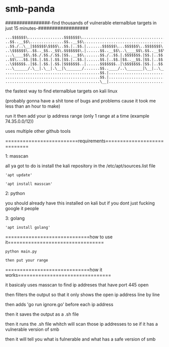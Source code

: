 # smb-panda
################-find thousands of vulnerable eternalblue targets in just 15 minutes-##################

	...$$$$$$\................$$$$$$$\............................................$$\...........
	..$$..__$$\...............$$..__$$\...........................................$$.|..........
	..$$./..\__|$$$$$$\$$$$\..$$.|..$$.|.......$$$$$$\...$$$$$$\..$$$$$$$\...$$$$$$$.|.$$$$$$\..
	..\$$$$$$\..$$.._$$.._$$\.$$$$$$$\.|......$$..__$$\..\____$$\.$$..__$$\.$$..__$$.|.\____$$\.
	...\____$$\.$$./.$$./.$$.|$$..__$$\.......$$./..$$.|.$$$$$$$.|$$.|..$$.|$$./..$$.|.$$$$$$$.|
	..$$\...$$.|$$.|.$$.|.$$.|$$.|..$$.|......$$.|..$$.|$$..__$$.|$$.|..$$.|$$.|..$$.|$$..__$$.|
	..\$$$$$$..|$$.|.$$.|.$$.|$$$$$$$..|......$$$$$$$..|\$$$$$$$.|$$.|..$$.|\$$$$$$$.|\$$$$$$$.|
	...\______/.\__|.\__|.\__|\_______/.......$$..____/..\_______|\__|..\__|.\_______|.\_______|
	..........................................$$.|..............................................
	..........................................$$.|..............................................
	..........................................\__|..............................................



the fastest way to find eternalblue targets on kali linux

(probably gonna have a shit tone of bugs and problems cause it took me less than an hour to make)

run it then add your ip address range (only 1 range at a time (example 74.35.0.0/12))

uses multiple other github tools 

=========================requirements============================


1: masscan 


all ya got to do is install the kali repository in the /etc/apt/sources.list file
 
 	'apt update' 
  
	'apt install masscan'


2: python 


you should already have this installed on kali but if you dont just fucking google it people


3: golang

	'apt install golang'

=============================how to use it=================================

	python main.py

	then put your range 

=============================how it works================================

it basicaly uses masscan to find ip addreses that have port 445 open 

then filters the output so that it only shows the open ip address line by line  

then adds 'go run ignore.go'  before each ip address  

then it saves the output as a .sh file

then it runs the .sh file whitch will scan those ip addresses to se if it has a vulnerable version of smb

then it will tell you what is fulnerable and what has a safe version of smb

